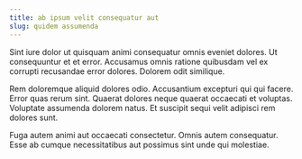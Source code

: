 ```yaml
---
title: ab ipsum velit consequatur aut
slug: quidem assumenda
---
```


Sint iure dolor ut quisquam animi consequatur omnis eveniet dolores. Ut consequuntur et et error. Accusamus omnis ratione quibusdam vel ex corrupti recusandae error dolores. Dolorem odit similique.

Rem doloremque aliquid dolores odio. Accusantium excepturi qui qui facere. Error quas rerum sint. Quaerat dolores neque quaerat occaecati et voluptas. Voluptate assumenda dolorem natus. Et suscipit sequi velit adipisci rem dolores sunt.

Fuga autem animi aut occaecati consectetur. Omnis autem consequatur. Esse ab cumque necessitatibus aut possimus sint unde qui molestiae.
